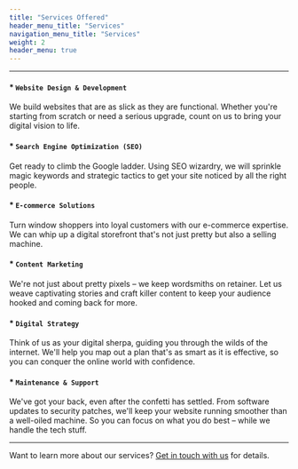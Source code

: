 ```yaml
---
title: "Services Offered"
header_menu_title: "Services"
navigation_menu_title: "Services"
weight: 2
header_menu: true
---
```

---
#### * `Website Design & Development`
We build websites that are as slick as they are functional. Whether you're starting from scratch or need a serious upgrade, count on us to bring your digital vision to life.

#### * `Search Engine Optimization (SEO)`
Get ready to climb the Google ladder. Using SEO wizardry, we will sprinkle magic keywords and strategic tactics to get your site noticed by all the right people.


#### * `E-commerce Solutions`
Turn window shoppers into loyal customers with our e-commerce expertise. We can whip up a digital storefront that's not just pretty but also a selling machine.

#### * `Content Marketing`
We're not just about pretty pixels – we keep wordsmiths on retainer. Let us weave captivating stories and craft killer content to keep your audience hooked and coming back for more.

#### * `Digital Strategy`
Think of us as your digital sherpa, guiding you through the wilds of the internet. We'll help you map out a plan that's as smart as it is effective, so you can conquer the online world with confidence.

#### * `Maintenance & Support`
We've got your back, even after the confetti has settled. From software updates to security patches, we'll keep your website running smoother than a well-oiled machine. So you can focus on what you do best – while we handle the tech stuff.

---
Want to learn more about our services? [Get in touch with us](#contact) for details.